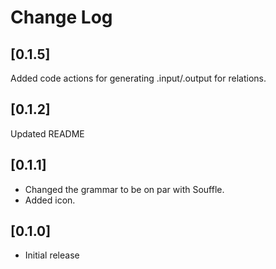 # Change Log

## [0.1.5]

Added code actions for generating .input/.output for relations.
## [0.1.2]

Updated README

## [0.1.1]

- Changed the grammar to be on par with Souffle.
- Added icon.
## [0.1.0]

- Initial release
